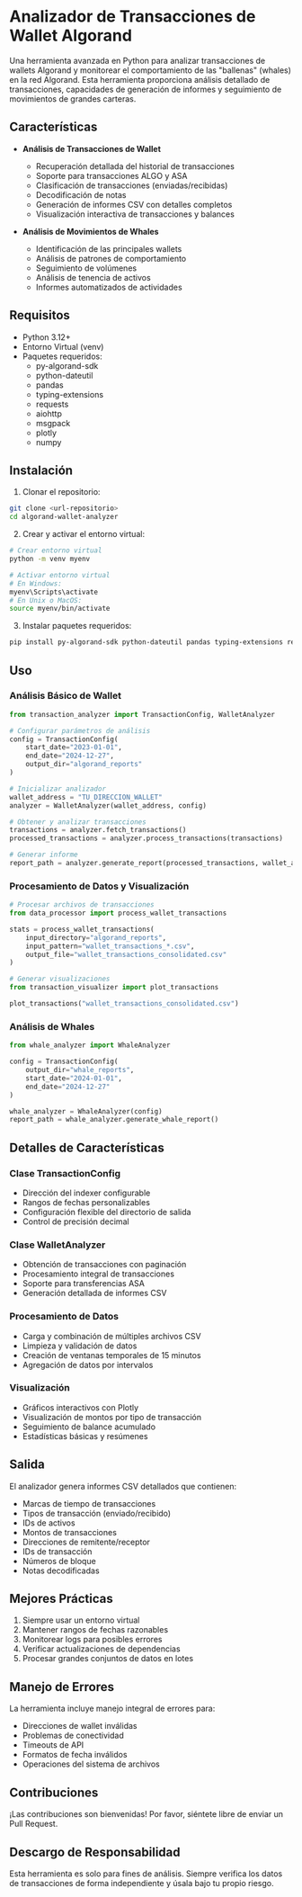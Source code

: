 # Analizador de Transacciones de Wallet Algorand

Una herramienta avanzada en Python para analizar transacciones de wallets Algorand y monitorear el comportamiento de las "ballenas" (whales) en la red Algorand. Esta herramienta proporciona análisis detallado de transacciones, capacidades de generación de informes y seguimiento de movimientos de grandes carteras.

## Características

- **Análisis de Transacciones de Wallet**
  - Recuperación detallada del historial de transacciones
  - Soporte para transacciones ALGO y ASA
  - Clasificación de transacciones (enviadas/recibidas)
  - Decodificación de notas
  - Generación de informes CSV con detalles completos
  - Visualización interactiva de transacciones y balances

- **Análisis de Movimientos de Whales**
  - Identificación de las principales wallets
  - Análisis de patrones de comportamiento
  - Seguimiento de volúmenes
  - Análisis de tenencia de activos
  - Informes automatizados de actividades

## Requisitos

- Python 3.12+
- Entorno Virtual (venv)
- Paquetes requeridos:
  - py-algorand-sdk
  - python-dateutil
  - pandas
  - typing-extensions
  - requests
  - aiohttp
  - msgpack
  - plotly
  - numpy

## Instalación

1. Clonar el repositorio:
```bash
git clone <url-repositorio>
cd algorand-wallet-analyzer
```

2. Crear y activar el entorno virtual:
```bash
# Crear entorno virtual
python -m venv myenv

# Activar entorno virtual
# En Windows:
myenv\Scripts\activate
# En Unix o MacOS:
source myenv/bin/activate
```

3. Instalar paquetes requeridos:
```bash
pip install py-algorand-sdk python-dateutil pandas typing-extensions requests aiohttp msgpack plotly numpy
```

## Uso

### Análisis Básico de Wallet

```python
from transaction_analyzer import TransactionConfig, WalletAnalyzer

# Configurar parámetros de análisis
config = TransactionConfig(
    start_date="2023-01-01",
    end_date="2024-12-27",
    output_dir="algorand_reports"
)

# Inicializar analizador
wallet_address = "TU_DIRECCION_WALLET"
analyzer = WalletAnalyzer(wallet_address, config)

# Obtener y analizar transacciones
transactions = analyzer.fetch_transactions()
processed_transactions = analyzer.process_transactions(transactions)

# Generar informe
report_path = analyzer.generate_report(processed_transactions, wallet_address)
```

### Procesamiento de Datos y Visualización

```python
# Procesar archivos de transacciones
from data_processor import process_wallet_transactions

stats = process_wallet_transactions(
    input_directory="algorand_reports",
    input_pattern="wallet_transactions_*.csv",
    output_file="wallet_transactions_consolidated.csv"
)

# Generar visualizaciones
from transaction_visualizer import plot_transactions

plot_transactions("wallet_transactions_consolidated.csv")
```

### Análisis de Whales

```python
from whale_analyzer import WhaleAnalyzer

config = TransactionConfig(
    output_dir="whale_reports",
    start_date="2024-01-01",
    end_date="2024-12-27"
)

whale_analyzer = WhaleAnalyzer(config)
report_path = whale_analyzer.generate_whale_report()
```

## Detalles de Características

### Clase TransactionConfig
- Dirección del indexer configurable
- Rangos de fechas personalizables
- Configuración flexible del directorio de salida
- Control de precisión decimal

### Clase WalletAnalyzer
- Obtención de transacciones con paginación
- Procesamiento integral de transacciones
- Soporte para transferencias ASA
- Generación detallada de informes CSV

### Procesamiento de Datos
- Carga y combinación de múltiples archivos CSV
- Limpieza y validación de datos
- Creación de ventanas temporales de 15 minutos
- Agregación de datos por intervalos

### Visualización
- Gráficos interactivos con Plotly
- Visualización de montos por tipo de transacción
- Seguimiento de balance acumulado
- Estadísticas básicas y resúmenes

## Salida

El analizador genera informes CSV detallados que contienen:

- Marcas de tiempo de transacciones
- Tipos de transacción (enviado/recibido)
- IDs de activos
- Montos de transacciones
- Direcciones de remitente/receptor
- IDs de transacción
- Números de bloque
- Notas decodificadas

## Mejores Prácticas

1. Siempre usar un entorno virtual
2. Mantener rangos de fechas razonables
3. Monitorear logs para posibles errores
4. Verificar actualizaciones de dependencias
5. Procesar grandes conjuntos de datos en lotes

## Manejo de Errores

La herramienta incluye manejo integral de errores para:
- Direcciones de wallet inválidas
- Problemas de conectividad
- Timeouts de API
- Formatos de fecha inválidos
- Operaciones del sistema de archivos

## Contribuciones

¡Las contribuciones son bienvenidas! Por favor, siéntete libre de enviar un Pull Request.

## Descargo de Responsabilidad

Esta herramienta es solo para fines de análisis. Siempre verifica los datos de transacciones de forma independiente y úsala bajo tu propio riesgo.
